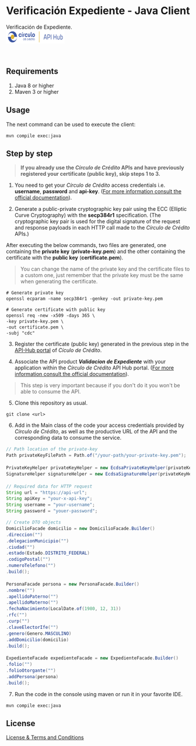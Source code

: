 # Verificación Expediente - Java Client

Verificación de Expediente.<br/><img src='https://github.com/APIHub-CdC/imagenes-cdc/blob/master/circulo_de_credito-apihub.png' height='37' width='160'/></p><br/>

## Requirements

 1. Java 8 or higher
 2. Maven 3 or higher

## Usage

The next command can be used to execute the client:
```shell
mvn compile exec:java
```


## Step by step

> **If you already use the *Círculo de Crédito* APIs and have previously**
> **registered your certificate (public key), skip steps 1 to 3.**

1. You need to get your *Círculo de Crédito* access credentials i.e. **username**, **password** and **api-key**. ([For more information consult the official documentation](https://developer.circulodecredito.com.mx/guia-de-inicio)).

2. Generate a public-private cryptographic key pair using the ECC (Elliptic Curve Cryptography) with the **secp384r1** specification. (The cryptographic key pair is used for the digital signature of the request and response payloads in each HTTP call made to the *Círculo de Crédito* APIs.)

After executing the below commands, two files are generated, one
containing the **private key** (**private-key.pem**) and the other containing the certificate with the **public key** (**certificate.pem**).
> 
> You can change the name of the private key and the certificate files to a
> custom one, just remember that the private key must be the same when
> generating the certificate.

```shell
# Generate private key
openssl ecparam -name secp384r1 -genkey -out private-key.pem
```
```shell
# Generate certificate with public key
openssl req -new -x509 -days 365 \
-key private-key.pem \
-out certificate.pem \
-subj "cdc"
```

3. Register the certificate (public key) generated in the previous step in the [API-Hub portal](https://developer.circulodecredito.com.mx/guia-de-inicio) of *Cículo de Crédito*.

4. Associate the API product ***Validacion de Expediente*** with your application within the *Círculo de Crédito* API Hub portal. ([For more information consult the official documentation](https://developer.circulodecredito.com.mx/guia-de-inicio)).

> This step is very important because if you don't do it you won't be able to
> consume the API.

5. Clone this repository as usual.

```shell
git clone <url>
```
6. Add in the Main class of the code your access credentials provided by *Círculo de Crédito*, as well as the productive URL of the API and the corresponding data to consume the service.

```java
// Path location of the private-key
Path privateKeyFilePath = Path.of("/your-path/your-private-key.pem");

PrivateKeyHelper privateKeyHelper = new EcdsaPrivateKeyHelper(privateKeyFilePath);
SignatureHelper signatureHelper = new EcdsaSignatureHelper(privateKeyHelper);

// Required data for HTTP request
String url = "https://api-url";
String apiKey = "your-x-api-key";
String username = "your-username";
String password = "youer-password";
```

```java
// Create DTO objects
DomicilioFacade domicilio = new DomicilioFacade.Builder()
.direccion("")
.delegacionMunicipio("")
.ciudad("")
.estado(Estado.DISTRITO_FEDERAL)
.codigoPostal("")
.numeroTelefono("")
.build();

PersonaFacade persona = new PersonaFacade.Builder()
.nombre("")
.apellidoPaterno("")
.apellidoMaterno("")
.fechaNacimiento(LocalDate.of(1980, 12, 31))
.rfc("")
.curp("")
.claveElectorIfe("")
.genero(Genero.MASCULINO)
.addDomicilio(domicilio)
.build();

ExpedienteFacade expedienteFacade = new ExpedienteFacade.Builder()
.folio("")
.folioOtorgante("")
.addPersona(persona)
.build();
```

7. Run the code in the console using maven or run it in your favorite IDE. 

```shell
mvn compile exec:java
```

## License
[License & Terms and Conditions](https://github.com/APIHub-CdC/licencias-cdc)
